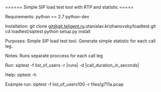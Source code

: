 ====== Simple SIP load test tool with RTP and statistic =====

Requirements:
    python == 2.7
    python-dev

Installation:
    git clone git@git.teligent.ru:stanislav.krizhanovsky/loadtest.git
    cd loadtest/siptest
    python setup.py install

Purposes:
    Simple SIP load test tool. Generate simple statistic for each call leg. 

Notes:
   Runs separate proccess for each call leg

Run:
    siptest -f list_of_users -r |runs| -d |call_duration_in_seconds|

Help:
    siptest -h

Example run:
    siptest -f list_of_users100 -r files/g711a.pcap
